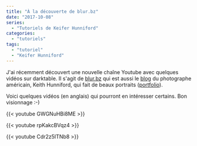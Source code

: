 ```yaml
---
title: "À la découverte de blur.bz"
date: "2017-10-08"
series:
  - "Tutoriels de Keifer Hunniford"
categories: 
  - "tutoriels"
tags: 
  - "tutoriel"
  - "Keifer Hunniford"
---
```


J'ai récemment découvert une nouvelle chaîne Youtube avec quelques vidéos sur darktable. Il s'agit de [blur.bz](https://www.youtube.com/channel/UCM8XE_Gv3Ui5s4F-5TW16jg) qui est aussi le [blog](https://blur.bz/) du photographe américain, Keith Hunniford, qui fait de beaux portraits ([portfolio](https://www.keiferhunnifordphotography.com/)).

Voici quelques vidéos (en anglais) qui pourront en intéresser certains. Bon visionnage :-)

{{< youtube GWGNuHBi8ME >}}

{{< youtube rpKakcBVqz4 >}}

{{< youtube Cdr2z5ITNb8 >}}
